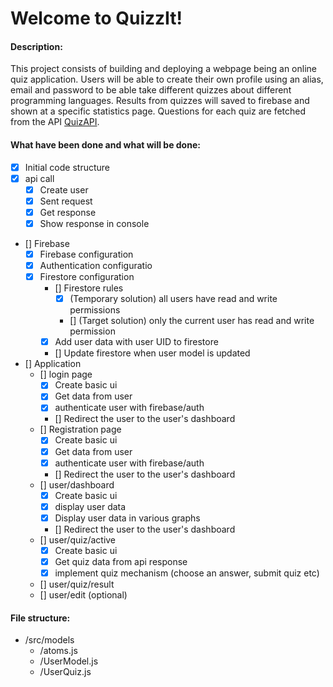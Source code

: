 # Welcome to QuizzIt!

#### Description:

This project consists of building and deploying a webpage being an online quiz application. Users will be able to create their own profile using an alias, email and password to be able take different quizzes about different programming languages. Results from quizzes will saved to firebase and shown at a specific statistics page. Questions for each quiz are fetched from the API [QuizAPI](https://quizapi.io).

#### What have been done and what will be done:

- [x] Initial code structure
- [x] api call
  - [x] Create user
  - [x] Sent request
  - [x] Get response
  - [x] Show response in console
- [] Firebase
  - [x] Firebase configuration
  - [x] Authentication configuratio
  - [x] Firestore configuration
    - [] Firestore rules
      - [x] (Temporary solution) all users have read and write permissions
      - [] (Target solution) only the current user has read and write permission
    - [x] Add user data with user UID to firestore
    - [] Update firestore when user model is updated
- [] Application
  - [] login page
    - [x] Create basic ui
    - [x] Get data from user
    - [x] authenticate user with firebase/auth
    - [] Redirect the user to the user's dashboard
  - [] Registration page
    - [x] Create basic ui
    - [x] Get data from user
    - [x] authenticate user with firebase/auth
    - [] Redirect the user to the user's dashboard
  - [] user/dashboard
    - [x] Create basic ui
    - [x] display user data
    - [x] Display user data in various graphs
    - [] Redirect the user to the user's dashboard
  - [] user/quiz/active
    - [x] Create basic ui
    - [x] Get quiz data from api response
    - [x] implement quiz mechanism (choose an answer, submit quiz etc)
  - [] user/quiz/result
  - [] user/edit (optional)


#### File structure:

- /src/models
  - /atoms.js 
  - /UserModel.js 
  - /UserQuiz.js 
